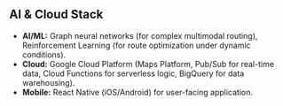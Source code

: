 ## AI & Cloud Stack
- **AI/ML:** Graph neural networks (for complex multimodal routing), Reinforcement Learning (for route optimization under dynamic conditions).
- **Cloud:** Google Cloud Platform (Maps Platform, Pub/Sub for real-time data, Cloud Functions for serverless logic, BigQuery for data warehousing).
- **Mobile:** React Native (iOS/Android) for user-facing application.
